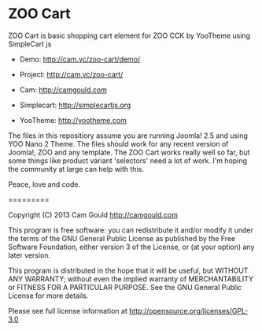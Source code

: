 ZOO Cart
========

ZOO Cart is basic shopping cart element for ZOO CCK by YooTheme using SimpleCart js

* Demo: http://cam.vc/zoo-cart/demo/

* Project: http://cam.vc/zoo-cart/

* Cam: http://camgould.com

* Simplecart: http://simplecartjs.org

* YooTheme: http://yootheme.com

The files in this repositiory assume you are running Joomla! 2.5 and using YOO Nano 2 Theme. The files should work for any recent version of Joomla!, ZOO and any template. The ZOO Cart works really well so far, but some things like product variant 'selectors' need a lot of work. I'm hoping the community at large can help with this.

Peace, love and code.



=========

Copyright (C) 2013 Cam Gould http://camgould.com

This program is free software: you can redistribute it and/or modify
it under the terms of the GNU General Public License as published by
the Free Software Foundation, either version 3 of the License, or
(at your option) any later version.

This program is distributed in the hope that it will be useful,
but WITHOUT ANY WARRANTY; without even the implied warranty of
MERCHANTABILITY or FITNESS FOR A PARTICULAR PURPOSE.  See the
GNU General Public License for more details.

Please see full license information at http://opensource.org/licenses/GPL-3.0